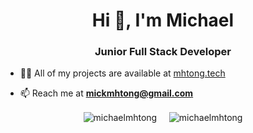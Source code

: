 <h1 align="center">Hi 👋, I'm Michael</h1>
<h3 align="center">Junior Full Stack Developer</h3>

- 👨‍💻 All of my projects are available at [mhtong.tech](https://mhtong.tech/)

- 📫 Reach me at **mickmhtong@gmail.com**

<div align="center">
  <img align="center" src="https://github-readme-stats.vercel.app/api?username=michaelmhtong&rank_icon=github&locale=en" alt="michaelmhtong" />  
&nbsp;&nbsp;&nbsp;
  <img align="center" src="https://github-readme-stats.vercel.app/api/top-langs?username=michaelmhtong&show_icons=true&locale=en&layout=compact" alt="michaelmhtong" />
</div>
